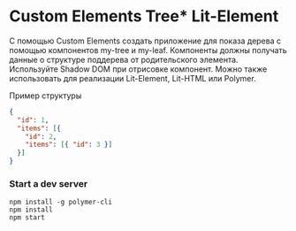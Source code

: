 # Custom Elements Tree* Lit-Element

С помощью Custom Elements создать приложение для показа дерева с помощью компонентов my-tree и my-leaf. Компоненты должны получать данные о структуре поддерева от родительского элемента. Используйте Shadow DOM при отрисовке компонент. Можно также использовать для реализации Lit-Element, Lit-HTML или Polymer. 

Пример структуры

```json
{
  "id": 1,
  "items": [{
    "id": 2,
    "items": [{ "id": 3 }]
  }]
}
```

### Start a dev server

```
npm install -g polymer-cli
npm install
npm start  
```
